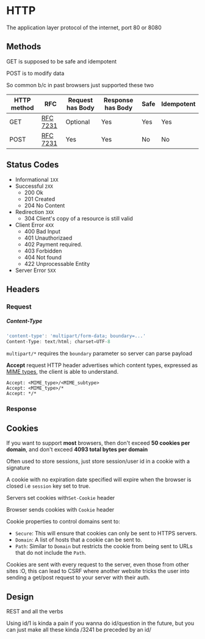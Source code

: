 # HTTP

The application layer protocol of the internet, port 80 or 8080

## Methods

GET is supposed to be safe and idempotent

POST is to modify data

So common b/c in past browsers just supported these two

| HTTP method | RFC                                                          | Request has Body | Response has Body | Safe | Idempotent |
| ----------- | ------------------------------------------------------------ | ---------------- | ----------------- | ---- | ---------- |
| GET         | [RFC](https://en.wikipedia.org/wiki/Request_for_Comments_(identifier)) [7231](https://tools.ietf.org/html/rfc7231) | Optional         | Yes               | Yes  | Yes        |
| POST        | [RFC](https://en.wikipedia.org/wiki/Request_for_Comments_(identifier)) [7231](https://tools.ietf.org/html/rfc7231) | Yes              | Yes               | No   | No         |

## Status Codes

- Informational `1XX`
- Successful `2XX`
  - 200 Ok
  - 201 Created
  - 204 No Content
- Redirection `3XX`
  - 304 Client's copy of a resource is still valid
- Client Error `4XX`
  - 400 Bad Input
  - 401 Unauthorizaed
  - 402 Payment required. 
  - 403  Forbidden
  - 404 Not found
  - 422 Unprocessable Entity
- Server Error `5XX`

## Headers

### Request

##### Content-Type

```javascript
'content-type': 'multipart/form-data; boundary=...'
Content-Type: text/html; charset=UTF-8
```

`multipart/*`  requires the `boundary` parameter so server can parse payload

**Accept** request HTTP header advertises which content types, expressed as [MIME types](https://developer.mozilla.org/en-US/docs/Web/HTTP/Basics_of_HTTP/MIME_types), the client is able to understand.

```
Accept: <MIME_type>/<MIME_subtype>
Accept: <MIME_type>/*
Accept: */*
```

### Response

## Cookies

If you want to support **most** browsers, then don't exceed **50 cookies per domain**, and don't exceed **4093 total bytes per domain** 

Often used to store sessions, just store session/user id in a cookie with a signature

A cookie with no expiration date specified will expire when the browser is closed i.e `session` key set to true. 

Servers set cookies with`Set-Cookie` header

Browser sends cookies with `Cookie` header

Cookie properties to control domains sent to:

- `Secure`: This will ensure that cookies can only be sent to HTTPS servers.
- `Domain`: A list of hosts that a cookie can be sent to.
- `Path`: Similar to `Domain` but restricts the cookie from being sent to URLs that do not include the `Path`.

Cookies are sent with every request to the server, even those from other sites :O, this can lead to CSRF where another website tricks the user into sending a get/post request to your server with their auth. 

## Design

REST and all the verbs

Using id/1 is kinda a pain if you wanna do id/question in the future, but you can just make all these kinda /3241 be preceded by an id/